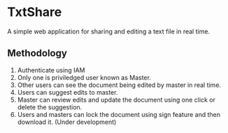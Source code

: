 # TxtShare

A simple web application for sharing and editing a text file in real time.

## Methodology

1. Authenticate using IAM
2. Only one is priviledged user known as Master.
3. Other users can see the document being edited by master in real time.
4. Users can suggest edits to master.
5. Master can review edits and update the document using one click or delete the suggestion.
6. Users and masters can lock the document using sign feature and then download it. (Under development)